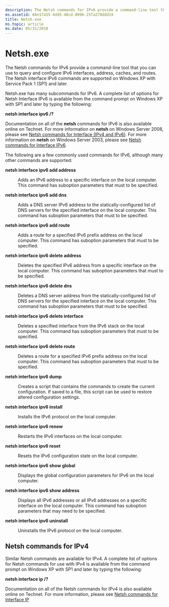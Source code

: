 ```yaml
---
description: The Netsh commands for IPv6 provide a command-line tool that you can use to query and configure IPv6 interfaces, address, caches, and routes. The Netsh interface IPv6 commands are supported on Windows XP with Service Pack 1 (SP1) and later.
ms.assetid: 68e17a55-4dd5-40cd-8996-25fa278ddd19
title: Netsh.exe
ms.topic: article
ms.date: 05/31/2018
---
```


# Netsh.exe

The Netsh commands for IPv6 provide a command-line tool that you can use to query and configure IPv6 interfaces, address, caches, and routes. The Netsh interface IPv6 commands are supported on Windows XP with Service Pack 1 (SP1) and later.

Netsh.exe has many subcommands for IPv6. A complete list of options for Netsh Interface IPv6 is available from the command prompt on Windows XP with SP1 and later by typing the following:

**netsh interface ipv6 /?**

Documentation on all of the **netsh** commands for IPv6 is also available online on Technet. For more information on **netsh** on Windows Server 2008, please see [Netsh commands for Interface (IPv4 and IPv6)](/previous-versions/windows/it-pro/windows-server-2008-R2-and-2008/cc770948(v=ws.10)). For more information on **netsh** on Windows Server 2003, please see [Netsh commands for Interface IPv6](/previous-versions/windows/it-pro/windows-server-2003/cc740203(v=ws.10)).

The following are a few commonly used commands for IPv6, although many other commands are supported:

<dl> <dt>

<span id="netsh_interface_ipv6_add_address"></span><span id="NETSH_INTERFACE_IPV6_ADD_ADDRESS"></span>**netsh interface ipv6 add address**
</dt> <dd>

Adds an IPv6 address to a specific interface on the local computer. This command has suboption parameters that must to be specified.

</dd> <dt>

<span id="netsh_interface_ipv6_add_dns"></span><span id="NETSH_INTERFACE_IPV6_ADD_DNS"></span>**netsh interface ipv6 add dns**
</dt> <dd>

Adds a DNS server IPv6 address to the statically-configured list of DNS servers for the specified interface on the local computer. This command has suboption parameters that must to be specified.

</dd> <dt>

<span id="netsh_interface_ipv6_add_route"></span><span id="NETSH_INTERFACE_IPV6_ADD_ROUTE"></span>**netsh interface ipv6 add route**
</dt> <dd>

Adds a route for a specified IPv6 prefix address on the local computer. This command has suboption parameters that must to be specified.

</dd> <dt>

<span id="netsh_interface_ipv6_delete_address"></span><span id="NETSH_INTERFACE_IPV6_DELETE_ADDRESS"></span>**netsh interface ipv6 delete address**
</dt> <dd>

Deletes the specified IPv6 address from a specific interface on the local computer. This command has suboption parameters that must to be specified.

</dd> <dt>

<span id="netsh_interface_ipv6_delete_dns"></span><span id="NETSH_INTERFACE_IPV6_DELETE_DNS"></span>**netsh interface ipv6 delete dns**
</dt> <dd>

Deletes a DNS server address from the statically-configured list of DNS servers for the specified interface on the local computer. This command has suboption parameters that must to be specified.

</dd> <dt>

<span id="netsh_interface_ipv6_delete_interface"></span><span id="NETSH_INTERFACE_IPV6_DELETE_INTERFACE"></span>**netsh interface ipv6 delete interface**
</dt> <dd>

Deletes a specified interface from the IPv6 stack on the local computer. This command has suboption parameters that must to be specified.

</dd> <dt>

<span id="netsh_interface_ipv6_delete_route"></span><span id="NETSH_INTERFACE_IPV6_DELETE_ROUTE"></span>**netsh interface ipv6 delete route**
</dt> <dd>

Deletes a route for a specified IPv6 prefix address on the local computer. This command has suboption parameters that must to be specified.

</dd> <dt>

<span id="netsh_interface_ipv6_dump"></span><span id="NETSH_INTERFACE_IPV6_DUMP"></span>**netsh interface ipv6 dump**
</dt> <dd>

Creates a script that contains the commands to create the current configuration. If saved to a file, this script can be used to restore altered configuration settings.

</dd> <dt>

<span id="netsh_interface_ipv6_install"></span><span id="NETSH_INTERFACE_IPV6_INSTALL"></span>**netsh interface ipv6 install**
</dt> <dd>

Installs the IPv6 protocol on the local computer.

</dd> <dt>

<span id="netsh_interface_ipv6_renew"></span><span id="NETSH_INTERFACE_IPV6_RENEW"></span>**netsh interface ipv6 renew**
</dt> <dd>

Restarts the IPv6 interfaces on the local computer.

</dd> <dt>

<span id="netsh_interface_ipv6_reset"></span><span id="NETSH_INTERFACE_IPV6_RESET"></span>**netsh interface ipv6 reset**
</dt> <dd>

Resets the IPv6 configuration state on the local computer.

</dd> <dt>

<span id="netsh_interface_ipv6_show_global"></span><span id="NETSH_INTERFACE_IPV6_SHOW_GLOBAL"></span>**netsh interface ipv6 show global**
</dt> <dd>

Displays the global configuration parameters for IPv6 on the local computer.

</dd> <dt>

<span id="netsh_interface_ipv6_show_address"></span><span id="NETSH_INTERFACE_IPV6_SHOW_ADDRESS"></span>**netsh interface ipv6 show address**
</dt> <dd>

Displays all IPv6 addresses or all IPv6 addresses on a specific interface on the local computer. This command has suboption parameters that may need to be specified.

</dd> <dt>

<span id="netsh_interface_ipv6_uninstall"></span><span id="NETSH_INTERFACE_IPV6_UNINSTALL"></span>**netsh interface ipv6 uninstall**
</dt> <dd>

Uninstalls the IPv6 protocol on the local computer.

</dd> </dl>

## Netsh commands for IPv4

Similar Netsh commands are available for IPv4. A complete list of options for Netsh commands for use with IPv4 is available from the command prompt on Windows XP with SP1 and later by typing the following:

**netsh interface ip /?**

Documentation on all of the Netsh commands for IPv4 is also available online on Technet. For more information, please see [Netsh commands for Interface IP](/previous-versions/windows/it-pro/windows-server-2003/cc738592(v=ws.10))

 

 
